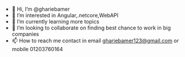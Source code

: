 - 👋 Hi, I’m @ghariebamer
- 👀 I’m interested in Angular,.netcore,WebAPI
- 🌱 I’m currently learning more topics 
- 💞️ I’m looking to collaborate on finding best chance to work in big companies 
- 📫 How to reach me contact in email ghariebamer123@gmail.com or mobile 01203760164

<!---
ghariebamer/ghariebamer is a ✨ special ✨ repository because its `README.md` (this file) appears on your GitHub profile.
You can click the Preview link to take a look at your changes.
--->
